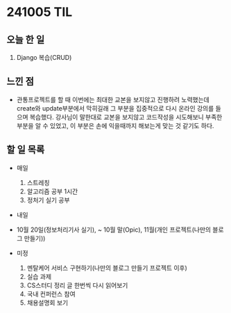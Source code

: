 # 241005 TIL

## 오늘 한 일
1. Django 복습(CRUD)

## 느낀 점
  - 관통프로젝트를 할 때 이번에는 최대한 교본을 보지않고 진행하려 노력했는데 create와 update부분에서 막히길래 그 부분을 집중적으로 다시 온라인 강의를 들으며 복습했다. 강사님이 말한대로 교본을 보지않고 코드작성을 시도해보니 부족한 부분을 알 수 있었고, 이 부분은 손에 익을때까지 해보는게 맞는 것 같기도 하다.

## 할 일 목록
  - 매일
    1. 스트레칭
    2. 알고리즘 공부 1시간
    3. 정처기 실기 공부

  - 내일

  - 10월 20일(정보처리기사 실기), ~ 10월 말(Opic), 11월(개인 프로젝트(나만의 블로그 만들기))

  - 미정
    1. 멘탈케어 서비스 구현하기(나만의 블로그 만들기 프로젝트 이후)
    2. 실습 과제
    3. CS스터디 정리 글 한번씩 다시 읽어보기
    4. 국내 컨퍼런스 참여
    5. 채용설명회 보기